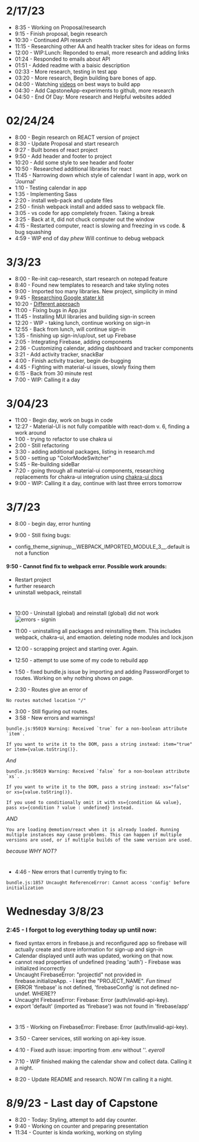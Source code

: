 # 2/17/23

* 8:35 - Working on Proposal/research 
* 9:15 - Finish proposal, begin research
* 10:30 - Continued API research
* 11:15 - Researching other AA and health tracker sites for ideas on forms
* 12:00 - WIP:Lunch: Reponded to email, more research and adding links
* 01:24 - Responded to emails about API
* 01:51 - Added readme with a baisic description
* 02:33 - More research, testing in test app
* 03:20 - More research, Begin building bare bones of app.
* 04:00 - Watching [videos](https://www.youtube.com/watch?v=ngfYZ0U-emg) on best ways to build app
* 04:30 - Add CapstoneApp-experiments to github, more research
* 04:50 - End Of Day: More research and Helpful websites added

#
# 02/24/24

* 8:00 - Begin research on REACT version of project
* 8:30 - Update Proposal and start research
* 9:27 - Built bones of react project
* 9:50 - Add header and footer to project
* 10:20 - Add some style to see header and footer
* 10:50 - Researched additional libraries for react
* 11:45 - Narrowing down which style of calendar I want in app, work on 'Journal' 
* 1:10 - Testing calendar in app
* 1:35 - Implementing Sass
* 2:20 - install web-pack and update files
* 2:50 - finish webpack install and added sass to webpack file.
* 3:05 - vs code for app completely frozen. Taking a break
* 3:25 - Back at it, did not chuck computer out the window
* 4:15 - Restarted computer, react is slowing and freezing in vs code. & bug squashing
* 4:59 - WIP end of day *phew* Will continue to debug webpack

#
# 3/3/23

* 8:00 - Re-init cap-research, start research on notepad feature
* 8:40 - Found new templates to research and take styling notes
* 9:00 - Imported too many libraries. New project, simplicity in mind
* 9:45 - [Researching Google stater kit](https://github.com/google/web-starter-kit)
* 10:20 - [Different approach](https://medium.com/@sanderdebr/building-a-workout-tracker-with-react-and-firebase-part-1-e1b13c073135)
* 11:00 - Fixing bugs in App.jsx
* 11:45 - Installing MUI libraries and building sign-in screen
* 12:20 - WIP - taking lunch, continue working on sign-in
* 12:55 - Back from lunch, will continue sign-in
* 1:35 - finishing up sign-in/up/out, set up Firebase
* 2:05 - Integrating Firebase, adding components
* 2:36 - Customizing calendar, adding dashboard and tracker components
* 3:21 - Add activity tracker, snackBar
* 4:00 - Finish activity tracker, begin de-bugging
* 4:45 - Fighting with material-ui issues, slowly fixing them
* 6:15 - Back from 30 minute rest
* 7:00 - WIP: Calling it a day

#
#  3/04/23

* 11:00 - Begin day, work on bugs in code
* 12:27 - Material-UI is not fully compatible with react-dom v. 6, finding a work around
* 1:00 - trying to refactor to use chakra ui
* 2:00 - Still refactoring
* 3:30 - adding additional packages, listing in research.md
* 5:00 - setting up "ColorModeSwitcher"
* 5:45 - Re-building sideBar
* 7:20 - going through all material-ui components, researching replacements for chakra-ui integration using [chakra-ui docs](https://chakra-ui.com/)
* 9:00 - WIP: Calling it a day, continue with last three errors tomorrow

#
# 3/7/23

* 8:00 - begin day, error hunting
* 9:00 - Still fixing bugs: 

* config_theme_signinup__WEBPACK_IMPORTED_MODULE_3__.default is not a function


#### 9:50 - Cannot find fix to webpack error. Possible work arounds:
* Restart project
* further research
* uninstall webpack, reinstall

#

* 10:00 - Uninstall (global) and reinstall (global) did not work 
![errors - signin](https://user-images.githubusercontent.com/115112679/223510016-2579dc51-c9ab-491d-b65f-3a4c4e0a7607.png)

* 11:00 - uninstalling all packages and reinstalling them. This includes webpack, chakra-ui, and emaotion. deleting node modules and lock.json

* 12:00 - scrapping project and starting over. Again.

* 12:50 - attempt to use some of my code to rebuild app

* 1:50 - fixed bundle.js issue by importing and adding PasswordForget to routes. Working on why nothing shows on page.

* 2:30 - Routes give an error of

```
No routes matched location "/" 
```
* 3:00 - Still figuring out routes.
* 3:58 - New errors and warnings!
```
bundle.js:95019 Warning: Received `true` for a non-boolean attribute `item`.

If you want to write it to the DOM, pass a string instead: item="true" or item={value.toString()}.
```

*And*

```
bundle.js:95019 Warning: Received `false` for a non-boolean attribute `xs`.

If you want to write it to the DOM, pass a string instead: xs="false" or xs={value.toString()}.

If you used to conditionally omit it with xs={condition && value}, pass xs={condition ? value : undefined} instead.
```
*AND*

```
You are loading @emotion/react when it is already loaded. Running multiple instances may cause problems. This can happen if multiple versions are used, or if multiple builds of the same version are used.
```

*because WHY NOT?*

#
* 4:46 - New errors that I currently trying to fix:
```
bundle.js:1857 Uncaught ReferenceError: Cannot access 'config' before initialization
```

#
# Wednesday 3/8/23

### 2:45 - I forgot to log everything today up until now:
* fixed syntax errors in firebase.js and reconfigured app so firebase will actually create and store information for sign-up and sign-in
* Calendar displayed until auth was updated, working on that now.
* cannot read properties of undefined (reading 'auth') - Firebase was initialized incorrectly
* Uncaught FirebaseError: "projectId" not provided in firebase.initializeApp. - I kept the "PROJECT_NAME". *Fun times!*
* ERROR 'firebase' is not defined, 'firebaseConfig' is not defined  no-undef. WHERE??
* Uncaught FirebaseError: Firebase: Error (auth/invalid-api-key).
* export 'default' (imported as 'firebase') was not found in 'firebase/app'

#
* 3:15 - Working on FirebaseError: Firebase: Error (auth/invalid-api-key).

* 3:50 - Career services, still working on api-key issue.

* 4:10 - Fixed auth issue: importing from .env without ''. *eyeroll*

* 7:10 - WIP finished making the calendar show and collect data. Calling it a night.
* 8:20 - Update README and research. NOW I'm calling it a night.


#
# 8/9/23 - Last day of Capstone

* 8:20 - Today: Styling, attempt to add day counter.
* 9:40 - Working on counter and preparing presentation
* 11:34 - Counter is kinda working, working on styling